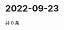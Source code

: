 # 2022-09-23

共 0 条

<!-- BEGIN WEIBO -->
<!-- 最后更新时间 Fri Sep 23 2022 17:21:26 GMT+0800 (China Standard Time) -->

<!-- END WEIBO -->
